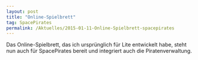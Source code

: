 ```yaml
---
layout: post
title: "Online-Spielbrett"
tag: SpacePirates
permalink: /Aktuelles/2015-01-11-Online-Spielbrett-spacepirates
---
```


Das Online-Spielbrett, das ich ursprünglich für Lite entwickelt habe, steht nun auch für SpacePirates bereit und integriert auch die Piratenverwaltung.

